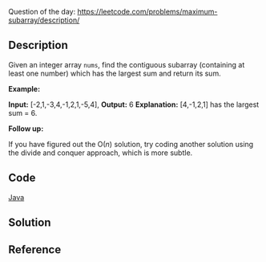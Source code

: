 Question of the day: https://leetcode.com/problems/maximum-subarray/description/

## Description ##

Given an integer array `nums`, find the contiguous subarray (containing at least one number) which has the largest sum and return its sum.

**Example:**

**Input:** \[-2,1,-3,4,-1,2,1,-5,4\],
**Output:** 6
**Explanation:** \[4,-1,2,1\] has the largest sum = 6.

**Follow up:**

If you have figured out the O(_n_) solution, try coding another solution using the divide and conquer approach, which is more subtle.

## Code ##
[Java](./Solution1.java)


## Solution ##

## Reference ##






